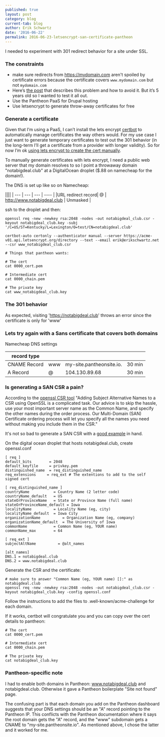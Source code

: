 ```yaml
---
published: true
layout: post
category: blog
current-tab: blog
author: Erik Schwartz
date: '2016-06-22'
permalink: 2016-06-23-letsencrypt-san-certificate-pantheon
---
```


I needed to experiment with 301 redirect behavior for a site under SSL.

### The constraints

- make sure redirects from https://mydomain.com aren't spoiled by certificate errors because the certificate covers `www.mydomain.com` but not `mydomain.com`
- Here’s [the post](http://www.jasonsamuel.com/2011/03/07/how-to-properly-use-ssl-redirects-without-getting-certificate-error-messages/) that describes this problem and how to avoid it. But it’s 5 years old so I wanted to test it all out.
- Use the Pantheon PaaS for Drupal hosting
- Use letsencrypt to generate throw-away certificates for free

### Generate a certificate

Given that I’m using a PaaS, I can’t install the lets encrypt [certbot](https://certbot.eff.org/) to automatically manage certificates the way others would. For my use case I just want to generate temporary certificates to test out the 301 behavior (in the long-term I’ll get a certificate from a provider with longer validity). So for now I’m ok [using lets encrypt to create the cert manually](https://tty1.net/blog/2015/using-letsencrypt-in-manual-mode_en.html).

To manually generate certificates with lets encrypt, I need a public web server that my domain resolves to so I point a throwaway domain "notabigdeal.club" at a DigitalOcean droplet ($.88 on namecheap for the domain!).

The DNS is set up like so on Namecheap:

||||
| --- | --- | --- | ---- |
|URL redirect record| @ | http://www.notabigdeal.club | Unmasked |

ssh to the droplet and then:

```
openssl req -new -newkey rsa:2048 -nodes -out notabigdeal_club.csr -keyout notabigdeal_club.key -subj '/C=US/ST=Kentucky/L=Lexington/O=test/CN=notabigdeal.club'

certbot-auto certonly --authenticator manual --server https://acme-v01.api.letsencrypt.org/directory --text --email erik@erikschwartz.net --csr www_notabigdeal_club.csr

# Things that pantheon wants:

# The cert
cat 0000_cert.pem

# Intermediate cert
cat 0000_chain.pem

# The private key
cat www_notabigdeal_club.key
```

### The 301 behavior

As expected, visiting 'https://notabigdeal.club' throws an error since the certificate is only for 'www'

### Lets try again with a Sans certificate that covers both domains


Namecheap DNS settings

| record type  |     |                          |       |
| ------------ | --- | ------------------------ | ----- |
| CNAME Record | www | my-site.pantheonsite.io. | 30 min |
| A Record     | @   |            104.130.89.68 | 30 min |


### Is generating a SAN CSR a pain?

According to the [openssl CSR tool](https://www.digicert.com/easy-csr/openssl.htm)
"Adding Subject Alternative Names to a CSR using OpenSSL is a complicated task. Our advice is to skip the hassle, use your most important server name as the Common Name, and specify the other names during the order process. Our Multi-Domain (SAN) Certificate ordering process will let you specify all the names you need without making you include them in the CSR."

It's not so bad to generate a SAN CSR with a [good example](https://www.icts.uiowa.edu/confluence/display/ICTSit/CSR+Generation+for+SAN+%28aka+UCC+or+Multiple+Domain%29+Certificates+within+Apache) in hand.


On the digital ocean droplet that hosts notabigdeal.club, create openssl.conf

```
[ req ]
default_bits        = 2048
default_keyfile     = privkey.pem
distinguished_name  = req_distinguished_name
req_extensions     = req_ext # The extentions to add to the self signed cert

[ req_distinguished_name ]
countryName           = Country Name (2 letter code)
countryName_default   = US
stateOrProvinceName   = State or Province Name (full name)
stateOrProvinceName_default = Iowa
localityName          = Locality Name (eg, city)
localityName_default  = Iowa City
organizationName          = Organization Name (eg, company)
organizationName_default  = The University of Iowa
commonName            = Common Name (eg, YOUR name)
commonName_max        = 64

[ req_ext ]
subjectAltName          = @alt_names

[alt_names]
DNS.1 = notabigdeal.club
DNS.2 = www.notabigdeal.club
```

Generate the CSR and the certificate:

```
# make sure to answer "Common Name (eg, YOUR name) []:" as notabigdeal.club
openssl req -new -newkey rsa:2048 -nodes -out notabigdeal_club.csr -keyout notabigdeal_club.key -config openssl.conf
```

Follow the instructions to add the files to .well-known/acme-challenge for each domain.

If it works, certbot will congratulate you and you can copy over the cert details to pantheon:

```
# The cert
cat 0000_cert.pem

# Intermediate cert
cat 0000_chain.pem

# The private key
cat notabigdeal_club.key
```

### Pantheon-specific note

I had to enable both domains in Pantheon: www.notabigdeal.club and notabigdeal.club. Otherwise it gave a Pantheon boilerplate "Site not found" page.

The confusing part is that each domain you add on the Pantheon dashboard suggests that your DNS settings should be an "A" record pointing to the Pantheon IP. This conflicts with the Pantheon documentation where it says the root domain gets the "A" record, and the "www" subdomain gets a CNAME to "my-site.pantheonsite.io". As mentioned above, I chose the latter and it worked for me.
